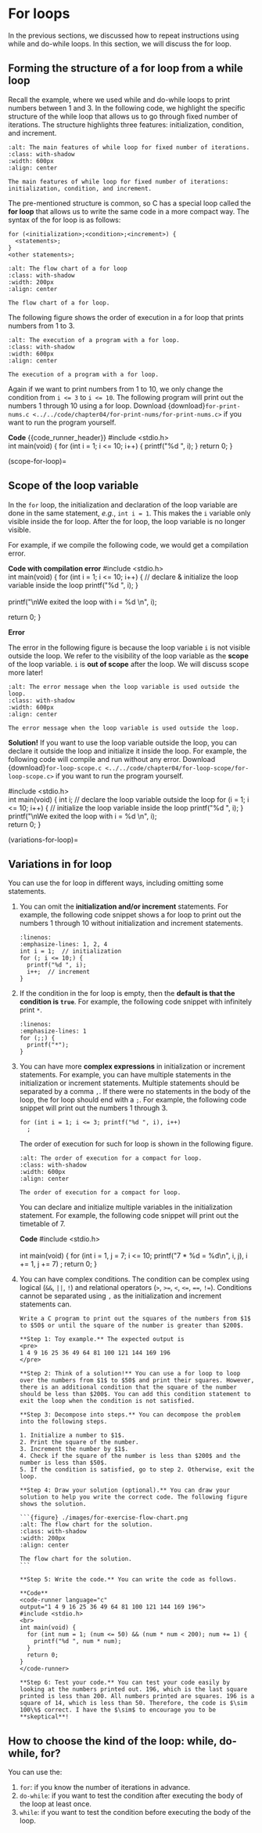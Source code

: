 # For loops

In the previous sections, we discussed how to repeat instructions using while and do-while loops. In this section, we will discuss the for loop.

## Forming the structure of a for loop from a while loop

Recall the example, where we used while and do-while loops to print numbers between $1$ and $3$. In the following code, we highlight the specific structure of the while loop that allows us to go through fixed number of iterations. The structure highlights three features: initialization, condition, and increment.

```{figure} ./images/structure-while.png
:alt: The main features of while loop for fixed number of iterations.
:class: with-shadow
:width: 600px
:align: center

The main features of while loop for fixed number of iterations: initialization, condition, and increment.
```

The pre-mentioned structure is common, so C has a special loop called the **for loop** that allows us to write the same code in a more compact way. The syntax of the for loop is as follows:

```{code-block} c
for (<initialization>;<condition>;<increment>) {
  <statements>;
}
<other statements>;
```

```{figure} ./images/for-loop-flow-chart.png
:alt: The flow chart of a for loop
:class: with-shadow
:width: 200px
:align: center

The flow chart of a for loop.
```

The following figure shows the order of execution in a for loop that prints numbers from $1$ to $3$.

```{figure} ./images/for-order-of-execution.png
:alt: The execution of a program with a for loop.
:class: with-shadow
:width: 600px
:align: center

The execution of a program with a for loop.
```

Again if we want to print numbers from $1$ to $10$, we only change the condition from `i <= 3` to `i <= 10`. The following program will print out the numbers $1$ through $10$ using a for loop. Download {download}`for-print-nums.c <../../code/chapter04/for-print-nums/for-print-nums.c>` if you want to run the program yourself.

**Code**
{{code_runner_header}}
<code-runner language="c" 
output="1 2 3 4 5 6 7 8 9 10">
#include <stdio.h>
<br>
int main(void) {
  for (int i = 1; i <= 10; i++) {
    printf("%d ", i);
  }
  return 0;
}
</code-runner>

(scope-for-loop)=
## Scope of the loop variable

In the `for` loop, the initialization and declaration of the loop variable are done in the same statement, *e.g.*, `int i = 1`. This makes the `i` variable only visible inside the for loop. After the for loop, the loop variable is no longer visible.

For example, if we compile the following code, we would get a compilation error.

**Code with compilation error**
<code-runner language="c" highlight-lines="4 5"
output="1 2 3 4 5 6 7 8 9 10">
#include <stdio.h>
<br>
int main(void) {
  for (int i = 1; i <= 10; i++) {  // declare & initialize the loop variable inside the loop
    printf("%d ", i);
  }
  <br>  
  printf("\nWe exited the loop with i = %d \n", i);

  return 0;
}
</code-runner>

**Error**

The error in the following figure is because the loop variable `i` is not visible outside the loop. We refer to the visibility of the loop variable as the **scope** of the loop variable. `i` is **out of scope** after the loop. We will discuss scope more later! 

```{figure} ./images/for-scope-error.png
:alt: The error message when the loop variable is used outside the loop.
:class: with-shadow
:width: 600px
:align: center

The error message when the loop variable is used outside the loop.
```

**Solution!** If you want to use the loop variable outside the loop, you can declare it outside the loop and initialize it inside the loop. For example, the following code will compile and run without any error. Download {download}`for-loop-scope.c <../../code/chapter04/for-loop-scope/for-loop-scope.c>` if you want to run the program yourself.

<code-runner language="c" highlight-lines="4 5"
output="1 2 3 4 5 6 7 8 9 10
The value of i when we existed the loop: 11">
#include <stdio.h>
<br>
int main(void) {
  int i;                       // declare the loop variable outside the loop
  for (i = 1; i <= 10; i++) {  // initialize the loop variable inside the loop
    printf("%d ", i);
  }
  <br>
  printf("\nWe exited the loop with i = %d \n", i);
  <br>
  return 0;
}
</code-runner>

(variations-for-loop)=
## Variations in for loop

You can use the for loop in different ways, including omitting some statements.

1. You can omit the **initialization and/or increment** statements. For example, the following code snippet shows a for loop to print out the numbers $1$ through $10$ without initialization and increment statements.

    ```{code-block} c
    :linenos:
    :emphasize-lines: 1, 2, 4
    int i = 1;  // initialization
    for (; i <= 10;) {
      printf("%d ", i);
      i++;  // increment
    }
    ```

2. If the condition in the for loop is empty, then the **default is that the condition is `true`**. For example, the following code snippet with infinitely print `*`.

    ```{code-block} c
    :linenos:
    :emphasize-lines: 1
    for (;;) {
      printf("*");
    }
    ```

3. You can have more **complex expressions** in initialization or increment statements. For example, you can have multiple statements in the initialization or increment statements. Multiple statements should be separated by a comma `,`. If there were no statements in the body of the loop, the for loop should end with a `;`. For example, the following code snippet will print out the numbers $1$ through $3$.

    ```{code-block} c
    for (int i = 1; i <= 3; printf("%d ", i), i++)
      ;
    ```

    The order of execution for such for loop is shown in the following figure.

    ```{figure} ./images/compact-for.png
    :alt: The order of execution for a compact for loop.
    :class: with-shadow
    :width: 600px
    :align: center

    The order of execution for a compact for loop.
    ```

    You can declare and initialize multiple variables in the initialization statement. For example, the following code snippet will print out the timetable of 7.

    **Code**
    <code-runner language="c"
    output="7 * 1 = 7
    7 * 2 = 14
    7 * 3 = 21
    7 * 4 = 28
    7 * 5 = 35
    7 * 6 = 42
    7 * 7 = 49
    7 * 8 = 56
    7 * 9 = 63
    7 * 10 = 70">
    #include <stdio.h>  
    <br>
    int main(void) {
      for (int i = 1, j = 7; i <= 10; printf("7 * %d = %d\n", i, j), i += 1, j += 7)
        ;
      return 0;
    }
    </code-runner>

4. You can have complex conditions. The condition can be complex using logical (`&&`, `||`, `!`) and relational operators (`>`, `>=`, `<`, `<=`, `==`, `!=`). Conditions cannot be separated using `,` as the initialization and increment statements can. 

    ````{admonition} Exercise
    Write a C program to print out the squares of the numbers from $1$ to $50$ or until the square of the number is greater than $200$. 

    **Step 1: Toy example.** The expected output is 
    <pre>
    1 4 9 16 25 36 49 64 81 100 121 144 169 196
    </pre>

    **Step 2: Think of a solution!** You can use a for loop to loop over the numbers from $1$ to $50$ and print their squares. However, there is an additional condition that the square of the number should be less than $200$. You can add this condition statement to exit the loop when the condition is not satisfied.

    **Step 3: Decompose into steps.** You can decompose the problem into the following steps.

    1. Initialize a number to $1$.
    2. Print the square of the number.
    3. Increment the number by $1$.
    4. Check if the square of the number is less than $200$ and the number is less than $50$.
    5. If the condition is satisfied, go to step 2. Otherwise, exit the loop.

    **Step 4: Draw your solution (optional).** You can draw your solution to help you write the correct code. The following figure shows the solution.

    ```{figure} ./images/for-exercise-flow-chart.png
    :alt: The flow chart for the solution.
    :class: with-shadow
    :width: 200px
    :align: center

    The flow chart for the solution.
    ```

    **Step 5: Write the code.** You can write the code as follows.

    **Code**
    <code-runner language="c" 
    output="1 4 9 16 25 36 49 64 81 100 121 144 169 196">
    #include <stdio.h>
    <br>
    int main(void) {
      for (int num = 1; (num <= 50) && (num * num < 200); num += 1) {
        printf("%d ", num * num);
      }
      return 0;
    }
    </code-runner>

    **Step 6: Test your code.** You can test your code easily by looking at the numbers printed out. 196, which is the last square printed is less than 200. All numbers printed are squares. 196 is a square of 14, which is less than 50. Therefore, the code is $\sim 100\%$ correct. I have the $\sim$ to encourage you to be **skeptical**!
    ````

## How to choose the kind of the loop: while, do-while, for?

You can use the:

1. `for`: if you know the number of iterations in advance.
2. `do-while`: if you want to test the condition after executing the body of the loop at least once.
3. `while`: if you want to test the condition before executing the body of the loop.


